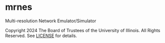 # mrnes
Multi-resolution Network Emulator/Simulator


Copyright 2024 The Board of Trustees of the University of Illinois. All Rights Reserved.
See [LICENSE](LICENSE) for details.
